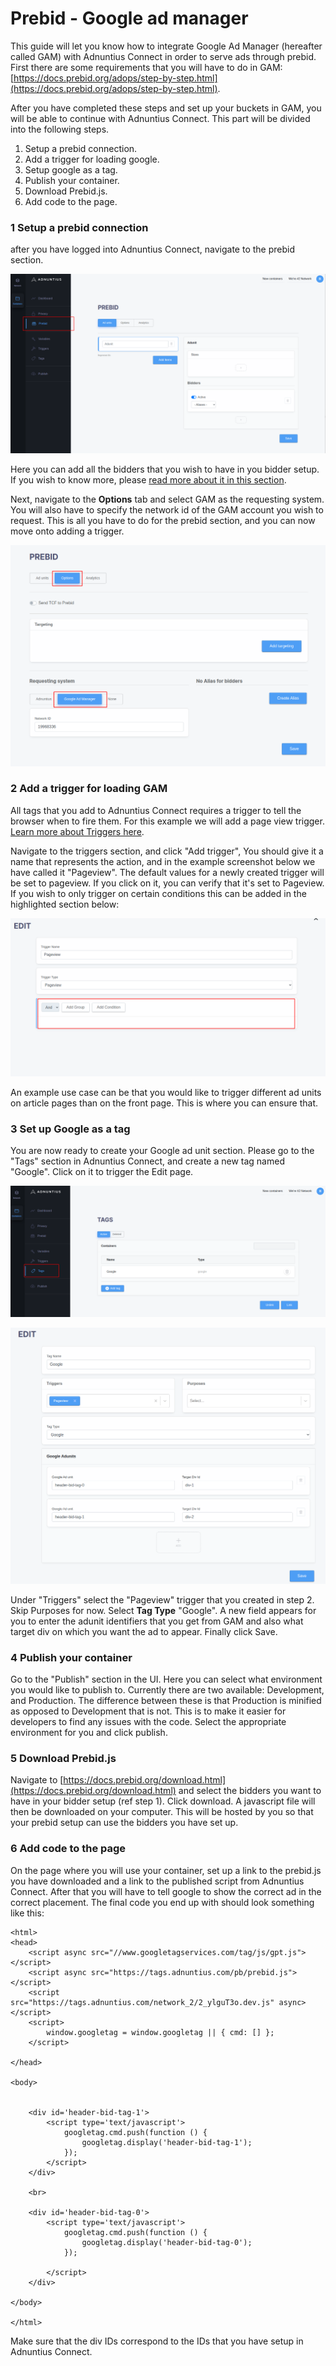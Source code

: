# Prebid - Google ad manager

This guide will let you know how to integrate Google Ad Manager (hereafter called GAM) with Adnuntius Connect in order to serve ads through prebid. First there are some requirements that you will have to do in GAM: [https://docs.prebid.org/adops/step-by-step.html](https://docs.prebid.org/adops/step-by-step.html).

After you have completed these steps and set up your buckets in GAM, you will be able to continue with Adnuntius Connect. This part will be divided into the following steps.&#x20;

1. Setup a prebid connection.
2. Add a trigger for loading google.
3. Setup google as a tag.
4. Publish your container.
5. Download Prebid.js.
6. Add code to the page.

### 1 Setup a prebid connection

after you have logged into Adnuntius Connect, navigate to the prebid section.

![The prebid section of Adnuntius Connect.](<../../.gitbook/assets/image (13).png>)

Here you can add all the bidders that you wish to have in you bidder setup. If you wish to know more, please [read more about it in this section](../user-interface-guide-wip/prebid-configuration.md).

Next, navigate to the **Options** tab and select GAM as the requesting system. You will also have to specify the network id of the GAM account you wish to request. This is all you have to do for the prebid section, and you can now move onto adding a trigger.

![On the prebid page, first click "Options" and then choose "Google Ad Manager". Finally add your GAM account/network ID. ](<../../.gitbook/assets/image (12).png>)

### **2 Add a trigger for loading GAM**

All tags that you add to Adnuntius Connect requires a trigger to tell the browser when to fire them. For this example we will add a page view trigger. [Learn more about Triggers here](../user-interface-guide-wip/variables-triggers-and-tags.md#triggers).

Navigate to the triggers section, and click "Add trigger", You should give it a name that represents the action, and in the example screenshot below we have called it "Pageview". The default values for a newly created trigger will be set to pageview. If you click on it, you can verify that it's set to Pageview. If you wish to only trigger on certain conditions this can be added in the highlighted section below:

![](<../../.gitbook/assets/image (21).png>)

An example use case can be that you would like to trigger different ad units on article pages than on the front page. This is where you can ensure that.&#x20;

### **3 Set up Google as a tag**

You are now ready to create your Google ad unit section. Please go to the "Tags" section in Adnuntius Connect, and create a new tag named "Google". Click on it to trigger the Edit page.&#x20;

![The "Tags" section in Adnuntius Connect.](<../../.gitbook/assets/image (44).png>)

![The "Edit page" of a tag in Adnuntius Connect.](<../../.gitbook/assets/image (46).png>)

Under "Triggers" select the "Pageview" trigger that you created in step 2. Skip Purposes for now. Select **Tag Type** "Google". A new field appears for you to enter the adunit identifiers that you get from GAM and also what target div on which you want the ad to appear. Finally click Save.&#x20;

### **4 Publish your container**

Go to the "Publish" section in the UI. Here you can select what environment you would like to publish to. Currently there are two available: Development, and Production. The difference between these is that Production is minified as opposed to Development that is not. This is to make it easier for developers to find any issues with the code. Select the appropriate environment for you and click publish.

### 5 Download Prebid.js

Navigate to [https://docs.prebid.org/download.html](https://docs.prebid.org/download.html) and select the bidders you want to have in your bidder setup (ref step 1). Click download. A javascript file will then be downloaded on your computer. This will be hosted by you so that your prebid setup can use the bidders you have set up.

### **6 Add code to the page**

On the page where you will use your container, set up a link to the prebid.js you have downloaded and a link to the published script from Adnuntius Connect. After that you will have to tell google to show the correct ad in the correct placement. The final code you end up with should look something like this:

```markup
<html>
<head>
	<script async src="//www.googletagservices.com/tag/js/gpt.js"></script>
	<script async src="https://tags.adnuntius.com/pb/prebid.js"></script>
	<script src="https://tags.adnuntius.com/network_2/2_ylguT3o.dev.js" async></script>
	<script>
		window.googletag = window.googletag || { cmd: [] };
	</script>

</head>

<body>


	<div id='header-bid-tag-1'>
		<script type='text/javascript'>
			googletag.cmd.push(function () {
				googletag.display('header-bid-tag-1');
			});
		</script>
	</div>

	<br>

	<div id='header-bid-tag-0'>
		<script type='text/javascript'>
			googletag.cmd.push(function () {
				googletag.display('header-bid-tag-0');
			});

		</script>
	</div>

</body>

</html>
```

Make sure that the div IDs correspond to the IDs that you have setup in Adnuntius Connect.&#x20;
